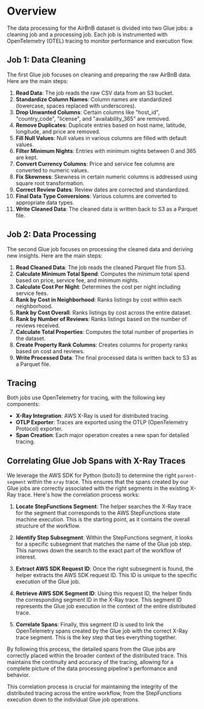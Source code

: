 # Overview

The data processing for the AirBnB dataset is divided into two Glue jobs: a cleaning job and a processing job. Each job is instrumented with OpenTelemetry (OTEL) tracing to monitor performance and execution flow.

## Job 1: Data Cleaning

The first Glue job focuses on cleaning and preparing the raw AirBnB data. Here are the main steps:

1. **Read Data**: The job reads the raw CSV data from an S3 bucket.
2. **Standardize Column Names**: Column names are standardized (lowercase, spaces replaced with underscores).
3. **Drop Unwanted Columns**: Certain columns like "host_id", "country_code", "license", and "availability_365" are removed.
4. **Remove Duplicates**: Duplicate entries based on host name, latitude, longitude, and price are removed.
5. **Fill Null Values**: Null values in various columns are filled with default values.
6. **Filter Minimum Nights**: Entries with minimum nights between 0 and 365 are kept.
7. **Convert Currency Columns**: Price and service fee columns are converted to numeric values.
8. **Fix Skewness**: Skewness in certain numeric columns is addressed using square root transformation.
9. **Correct Review Dates**: Review dates are corrected and standardized.
10. **Final Data Type Conversions**: Various columns are converted to appropriate data types.
11. **Write Cleaned Data**: The cleaned data is written back to S3 as a Parquet file.

## Job 2: Data Processing

The second Glue job focuses on processing the cleaned data and deriving new insights. Here are the main steps:

1. **Read Cleaned Data**: The job reads the cleaned Parquet file from S3.
2. **Calculate Minimum Total Spend**: Computes the minimum total spend based on price, service fee, and minimum nights.
3. **Calculate Cost Per Night**: Determines the cost per night including service fees.
4. **Rank by Cost in Neighborhood**: Ranks listings by cost within each neighborhood.
5. **Rank by Cost Overall**: Ranks listings by cost across the entire dataset.
6. **Rank by Number of Reviews**: Ranks listings based on the number of reviews received.
7. **Calculate Total Properties**: Computes the total number of properties in the dataset.
8. **Create Property Rank Columns**: Creates columns for property ranks based on cost and reviews.
9. **Write Processed Data**: The final processed data is written back to S3 as a Parquet file.

## Tracing

Both jobs use OpenTelemetry for tracing, with the following key components:

- **X-Ray Integration**: AWS X-Ray is used for distributed tracing.
- **OTLP Exporter**: Traces are exported using the OTLP (OpenTelemetry Protocol) exporter.
- **Span Creation**: Each major operation creates a new span for detailed tracing.

## Correlating Glue Job Spans with X-Ray Traces

We leverage the AWS SDK for Python (boto3) to determine the right `parent-segment` within the `xray` trace. This ensures that the spans created by our Glue jobs are correctly associated with the right segments in the existing X-Ray trace. Here's how the correlation process works:

1. **Locate StepFunctions Segment**: 
   The helper searches the X-Ray trace for the segment that corresponds to the AWS StepFunctions state machine execution. This is the starting point, as it contains the overall structure of the workflow.

2. **Identify Step Subsegment**: 
   Within the StepFunctions segment, it looks for a specific subsegment that matches the name of the Glue job step. This narrows down the search to the exact part of the workflow of interest.

3. **Extract AWS SDK Request ID**: 
   Once the right subsegment is found, the helper extracts the AWS SDK request ID. This ID is unique to the specific execution of the Glue job.

4. **Retrieve AWS SDK Segment ID**: 
   Using this request ID, the helper finds the corresponding segment ID in the X-Ray trace. This segment ID represents the Glue job execution in the context of the entire distributed trace.

5. **Correlate Spans**: 
   Finally, this segment ID is used to link the OpenTelemetry spans created by the Glue job with the correct X-Ray trace segment. This is the key step that ties everything together.

By following this process, the detailed spans from the Glue jobs are correctly placed within the broader context of the distributed trace. This maintains the continuity and accuracy of the tracing, allowing for a complete picture of the data processing pipeline's performance and behavior.

This correlation process is crucial for maintaining the integrity of the distributed tracing across the entire workflow, from the StepFunctions execution down to the individual Glue job operations.